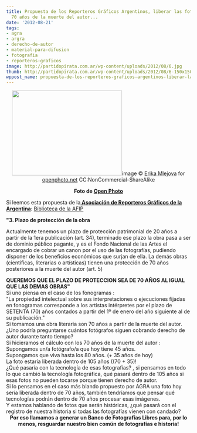 ```yaml
---
title: Propuesta de los Reporteros Gráficos Argentinos, liberar las fotos luego de
  70 años de la muerte del autor...
date: '2012-08-21'
tags:
- agra
- argra
- derecho-de-autor
- material-para-difusion
- fotografia
- reporteros-graficos
image: http://partidopirata.com.ar/wp-content/uploads/2012/08/6.jpg
thumb: http://partidopirata.com.ar/wp-content/uploads/2012/08/6-150x150.jpg
wppost_name: propuesta-de-los-reporteros-graficos-argentinos-liberar-las-fotos-luego-de-70-anos-de-la-muerte-del-autor
---
```


<p style="text-align: center;"><a href="http://partidopirata.com.ar/wp-content/uploads/2012/08/6.jpg"><img class="size-medium wp-image-6132 aligncenter" title="6" src="http://partidopirata.com.ar/wp-content/uploads/2012/08/6-300x231.jpg" alt="" width="300" height="231" /></a>image © <a href="http://erika.openphoto.net">Erika Mlejova</a>
for <a href="http://16750.openphoto.net">openphoto.net</a> CC:NonCommercial-ShareAlike</p>
<p style="text-align: center;"><strong>Foto de <a href="http://www.openphoto.net/" target="_blank">Open Photo</a></strong></p>
Si leemos esta propuesta de la<strong><a href="http://www.argra.com.ar/web/asociacion/ley-de-autor.html" target="_blank"> Asociación de Reporteros Gráficos de la Argentina</a></strong>:
<a href="http://biblioteca.afip.gov.ar/gateway.dll/Normas/Leyes/ley_c_011723_1933_01_26.xml" target="_blank">Biblioteca de la AFIP</a>

<strong>"3. Plazo de protección de la obra</strong>

Actualmente tenemos un plazo de protección patrimonial de 20 años a partir de la 1era publicación (art. 34), terminado ese plazo la obra pasa a ser de dominio público pagante, y es el Fondo Nacional de las Artes el encargado de cobrar un canon por el uso de las fotografías, pudiendo disponer de los beneficios económicos que surjan de ella.
La demás obras (científicas, literarias o artísticas) tienen una protección de 70 años posteriores a la muerte del autor (art. 5)<strong></strong>
<div><strong>QUEREMOS QUE EL PLAZO DE PROTECCION SEA DE 70 AÑOS AL IGUAL QUE LAS DEMAS OBRAS"</strong></div>
<div></div>
<div>Si uno piensa en el caso de los fonogramas :</div>
<div></div>
<div>"La propiedad intelectual sobre sus interpretaciones o ejecuciones fijadas en fonogramas corresponde a los artistas intérpretes por el plazo de SETENTA (70) años contados a partir del 1º de enero del año siguiente al de su publicación."</div>
<div></div>
<div>
Si tomamos una obra literaria son 70 años a partir de la muerte del autor.</div>
<div></div>
<div>¿Uno podría preguntarse cuántos fotógrafos siguen cobrando derecho de autor durante tanto tiempo?</div>
<div></div>
<div>Si hicieramos el cálculo con los 70 años de la muerte del autor :</div>
<div></div>
<div>Supongamos un/a fotógrafo/a que hoy tiene 45 años.</div>
<div>Supongamos que viva hasta los 80 años. (+ 35 años de hoy)</div>
<div>La foto estaría liberada dentro de 105 años ((70 + 35)!</div>
<div>¿Qué pasaría con la tecnología de esas fotografías? , si pensamos en todo lo que cambió la tecnología fotográfica, qué pasará dentro de 105 años si esas fotos no pueden tocarse porque tienen derecho de autor.</div>
<div></div>
<div>Si lo pensamos en el caso más blando propuesto por AGRA una foto hoy sería liberada dentro de 70 años, también tendríamos que pensar qué tecnologías podrán dentro de 70 años procesar esas imágenes.</div>
<div></div>
<div>Y estamos hablando de fotos que serán históricas, ¿qué pasará con el registro de nuestra historia si todas las fotografías vienen con candado?</div>
<div></div>
<div style="text-align: center;"><strong>Por eso llamamos a generar un Banco de Fotografías Libres para, por lo menos, resguardar nuestro bien común de fotografías e historia!</strong></div>

